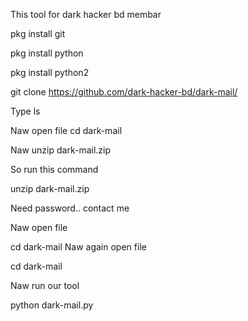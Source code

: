 This tool for dark hacker bd membar

pkg install git

pkg install python

pkg install python2


git clone https://github.com/dark-hacker-bd/dark-mail/


Type ls

Naw open file cd dark-mail

Naw unzip dark-mail.zip

So run this command

unzip dark-mail.zip

Need password.. contact me


Naw open file 

cd dark-mail
Naw again open file 

cd dark-mail

Naw run our tool

python dark-mail.py

